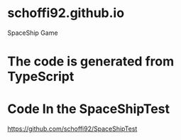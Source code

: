 # schoffi92.github.io
SpaceShip Game

# The code is generated from TypeScript

# Code In the SpaceShipTest
https://github.com/schoffi92/SpaceShipTest
